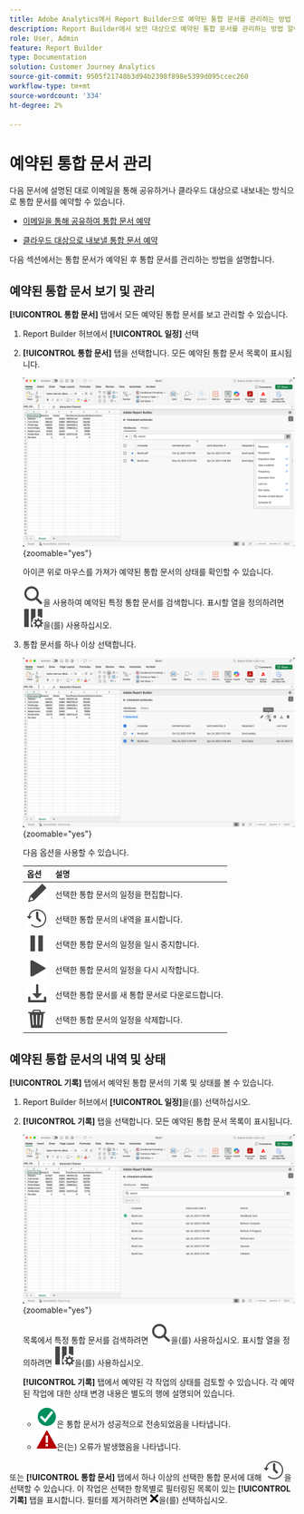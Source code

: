 ```yaml
---
title: Adobe Analytics에서 Report Builder으로 예약된 통합 문서를 관리하는 방법
description: Report Builder에서 보안 대상으로 예약된 통합 문서를 관리하는 방법 알아보기
role: User, Admin
feature: Report Builder
type: Documentation
solution: Customer Journey Analytics
source-git-commit: 9505f21748b3d94b2398f898e5399d095ccec260
workflow-type: tm+mt
source-wordcount: '334'
ht-degree: 2%

---
```



# 예약된 통합 문서 관리

다음 문서에 설명된 대로 이메일을 통해 공유하거나 클라우드 대상으로 내보내는 방식으로 통합 문서를 예약할 수 있습니다.

* [이메일을 통해 공유하여 통합 문서 예약](/help/report-builder/schedule-reportbuilder.md)

* [클라우드 대상으로 내보낼 통합 문서 예약](/help/report-builder/report-builder-export.md)

다음 섹션에서는 통합 문서가 예약된 후 통합 문서를 관리하는 방법을 설명합니다.

## 예약된 통합 문서 보기 및 관리

**[!UICONTROL 통합 문서]** 탭에서 모든 예약된 통합 문서를 보고 관리할 수 있습니다.

1. Report Builder 허브에서 **[!UICONTROL 일정]** 선택

1. **[!UICONTROL 통합 문서]** 탭을 선택합니다. 모든 예약된 통합 문서 목록이 표시됩니다.

   ![예약된 통합 문서](assets/scheduled-workbooks.png){zoomable="yes"}

   아이콘 위로 마우스를 가져가 예약된 통합 문서의 상태를 확인할 수 있습니다.

   ![검색](/help/assets/icons/Search.svg)을 사용하여 예약된 특정 통합 문서를 검색합니다.
표시할 열을 정의하려면 ![ColumnSetting](/help/assets/icons/ColumnSetting.svg)을(를) 사용하십시오.

1. 통합 문서를 하나 이상 선택합니다.

   ![선택한 통합 문서 예약](assets/scheduled-workbooks-selected.png){zoomable="yes"}

   다음 옵션을 사용할 수 있습니다.

   | 옵션 | 설명 |
   |---|---|
   | ![편집](/help/assets/icons/Edit.svg) | 선택한 통합 문서의 일정을 편집합니다. |
   | ![기록](/help/assets/icons/History.svg) | 선택한 통합 문서의 내역을 표시합니다. |
   | ![일시 중지](/help/assets/icons/Pause.svg) | 선택한 통합 문서의 일정을 일시 중지합니다. |
   | ![재생](/help/assets/icons/Play.svg) | 선택한 통합 문서의 일정을 다시 시작합니다. |
   | ![다운로드](/help/assets/icons/Download.svg) | 선택한 통합 문서를 새 통합 문서로 다운로드합니다. |
   | ![삭제](/help/assets/icons/Delete.svg) | 선택한 통합 문서의 일정을 삭제합니다. |


## 예약된 통합 문서의 내역 및 상태

**[!UICONTROL 기록]** 탭에서 예약된 통합 문서의 기록 및 상태를 볼 수 있습니다.

1. Report Builder 허브에서 **[!UICONTROL 일정]**&#x200B;을(를) 선택하십시오.

1. **[!UICONTROL 기록]** 탭을 선택합니다. 모든 예약된 통합 문서 목록이 표시됩니다.

   ![예약된 내역](assets/scheduled-workbooks-history.png){zoomable="yes"}

   목록에서 특정 통합 문서를 검색하려면 ![Search](/help/assets/icons/Search.svg)을(를) 사용하십시오.
표시할 열을 정의하려면 ![ColumnSetting](/help/assets/icons/ColumnSetting.svg)을(를) 사용하십시오.

   **[!UICONTROL 기록]** 탭에서 예약된 각 작업의 상태를 검토할 수 있습니다. 각 예약된 작업에 대한 상태 변경 내용은 별도의 행에 설명되어 있습니다.

   * ![CheckmarkCircleGreen](/help/assets/icons/CheckmarkCircleGreen.svg)은 통합 문서가 성공적으로 전송되었음을 나타냅니다.
   * ![AlertRed](/help/assets/icons/AlertRed.svg)은(는) 오류가 발생했음을 나타냅니다.

또는 **[!UICONTROL 통합 문서]** 탭에서 하나 이상의 선택한 통합 문서에 대해 ![기록](/help/assets/icons/History.svg)을 선택할 수 있습니다. 이 작업은 선택한 항목별로 필터링된 목록이 있는 **[!UICONTROL 기록]** 탭을 표시합니다. 필터를 제거하려면 ![CrossSize75](/help/assets/icons/CrossSize75.svg)을(를) 선택하십시오.
